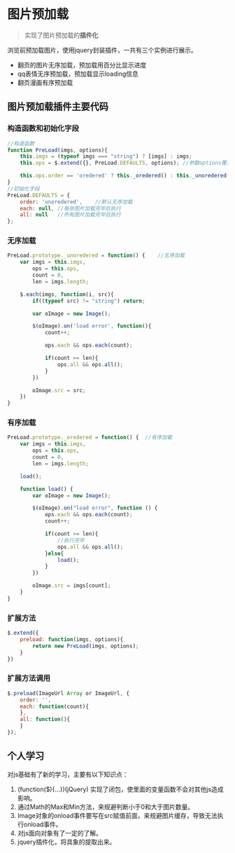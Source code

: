 # 图片预加载
> 实现了图片预加载的**插件化**

浏览前预加载图片，使用jquery封装插件，一共有三个实例进行展示。

* 翻页的图片无序加载，预加载用百分比显示进度
* qq表情无序预加载，预加载显示loading信息
* 翻页漫画有序预加载

## 图片预加载插件主要代码
### 构造函数和初始化字段
```JavaScript
//构造函数
function PreLoad(imgs, options){
	this.imgs = (typeof imgs === "string") ? [imgs] : imgs;
	this.ops = $.extend({}, PreLoad.DEFAULTS, options);	//参数options覆盖default值

	this.ops.order == 'oredered' ? this._oredered() : this._unoredered();	//判断调用有序或是无序
}
//初始化字段
PreLoad.DEFAULTS = {
	order: 'unoredered',	//默认无序加载
	each: null,	//每张图片加载完毕后执行
	all: null	//所有图片加载完毕后执行
};
```
### 无序加载
```JavaScript
PreLoad.prototype._unoredered = function() {	//无序加载
	var imgs = this.imgs,
		ops = this.ops,
		count = 0,
		len = imgs.length;

	$.each(imgs, function(i, src){
		if((typeof src) != "string") return;

		var oImage = new Image();

		$(oImage).on('load error', function(){
			count++;

			ops.each && ops.each(count);

			if(count >= len){
				ops.all && ops.all();
			}
		})

		oImage.src = src;
	})
}
```

### 有序加载
```JavaScript
PreLoad.prototype._oredered = function() {	//有序加载
	var imgs = this.imgs,
		ops = this.ops,
		count = 0,
		len = imgs.length;

	load();

	function load() {
		var oImage = new Image();

		$(oImage).on("load error", function () {
			ops.each && ops.each(count);
			count++;

			if(count >= len){
				//执行完毕
				ops.all && ops.all();
			}else{
				load();
			}
		})

		oImage.src = imgs[count];
	}
}
```

### 扩展方法
```JavaScript
$.extend({
	preload: function(imgs, options){
		return new PreLoad(imgs, options);
	}
})
```

### 扩展方法调用
```JavaScript
$.preload(ImageUrl Array or ImageUrl, {
	order: '',
	each: function(count){
	},
	all: function(){
	}
});
```

## 个人学习
对js基础有了新的学习，主要有以下知识点：
1. (function($){...})(jQuery) 实现了闭包，使里面的变量函数不会对其他js造成影响。
2. 通过Math的Max和Min方法，来规避判断小于0和大于图片数量。
3. Image对象的onload事件要写在src赋值前面，来规避图片缓存，导致无法执行onload事件。
3. 对js面向对象有了一定的了解。
4. jquery插件化，将具象的提取出来。
